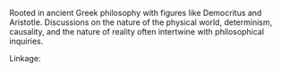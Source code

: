 Rooted in ancient Greek philosophy with figures like Democritus and Aristotle. Discussions on the nature of the physical world, determinism, causality, and the nature of reality often intertwine with philosophical inquiries.

Linkage:
